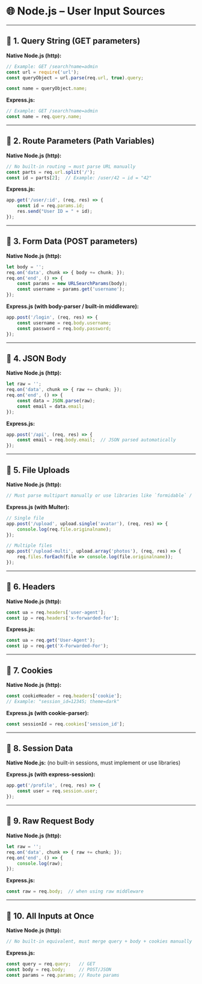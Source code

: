 # 🌐 **Node.js – User Input Sources**

---

## 🔹 1. Query String (GET parameters)

**Native Node.js (http):**

```js
// Example: GET /search?name=admin
const url = require('url');
const queryObject = url.parse(req.url, true).query;

const name = queryObject.name;
```

**Express.js:**

```js
// Example: GET /search?name=admin
const name = req.query.name;
```

---

## 🔹 2. Route Parameters (Path Variables)

**Native Node.js (http):**

```js
// No built-in routing → must parse URL manually
const parts = req.url.split('/');
const id = parts[2];  // Example: /user/42 → id = "42"
```

**Express.js:**

```js
app.get('/user/:id', (req, res) => {
    const id = req.params.id;
    res.send("User ID = " + id);
});
```

---

## 🔹 3. Form Data (POST parameters)

**Native Node.js (http):**

```js
let body = '';
req.on('data', chunk => { body += chunk; });
req.on('end', () => {
    const params = new URLSearchParams(body);
    const username = params.get('username');
});
```

**Express.js (with body-parser / built-in middleware):**

```js
app.post('/login', (req, res) => {
    const username = req.body.username;
    const password = req.body.password;
});
```

---

## 🔹 4. JSON Body

**Native Node.js (http):**

```js
let raw = '';
req.on('data', chunk => { raw += chunk; });
req.on('end', () => {
    const data = JSON.parse(raw);
    const email = data.email;
});
```

**Express.js:**

```js
app.post('/api', (req, res) => {
    const email = req.body.email;  // JSON parsed automatically
});
```

---

## 🔹 5. File Uploads

**Native Node.js (http):**

```js
// Must parse multipart manually or use libraries like `formidable` / `multer`
```

**Express.js (with Multer):**

```js
// Single file
app.post('/upload', upload.single('avatar'), (req, res) => {
    console.log(req.file.originalname);
});

// Multiple files
app.post('/upload-multi', upload.array('photos'), (req, res) => {
    req.files.forEach(file => console.log(file.originalname));
});
```

---

## 🔹 6. Headers

**Native Node.js (http):**

```js
const ua = req.headers['user-agent'];
const ip = req.headers['x-forwarded-for'];
```

**Express.js:**

```js
const ua = req.get('User-Agent');
const ip = req.get('X-Forwarded-For');
```

---

## 🔹 7. Cookies

**Native Node.js (http):**

```js
const cookieHeader = req.headers['cookie'];
// Example: "session_id=12345; theme=dark"
```

**Express.js (with cookie-parser):**

```js
const sessionId = req.cookies['session_id'];
```

---

## 🔹 8. Session Data

**Native Node.js:**
(no built-in sessions, must implement or use libraries)

**Express.js (with express-session):**

```js
app.get('/profile', (req, res) => {
    const user = req.session.user;
});
```

---

## 🔹 9. Raw Request Body

**Native Node.js (http):**

```js
let raw = '';
req.on('data', chunk => { raw += chunk; });
req.on('end', () => {
    console.log(raw);
});
```

**Express.js:**

```js
const raw = req.body;  // when using raw middleware
```

---

## 🔹 10. All Inputs at Once

**Native Node.js (http):**

```js
// No built-in equivalent, must merge query + body + cookies manually
```

**Express.js:**

```js
const query = req.query;   // GET
const body = req.body;     // POST/JSON
const params = req.params; // Route params
```
